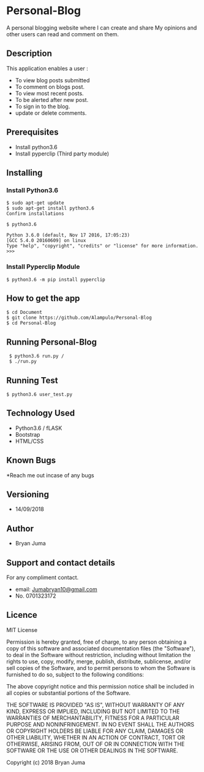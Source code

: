 # Personal-Blog
A personal blogging website where I can create and share My opinions and other users can read and comment on them.
## Description

This application enables a user :
* To view blog posts submitted
* To comment on blogs post.
* To view most recent posts.
* To be alerted after new post.
* To sign in to the blog.
* update or delete comments.

## Prerequisites
 * Install python3.6
 * Install pyperclip (Third party module) 

## Installing

### Install Python3.6

	$ sudo apt-get update
	$ sudo apt-get install python3.6
	Confirm installations

	$ python3.6

	Python 3.6.0 (default, Nov 17 2016, 17:05:23) 
	[GCC 5.4.0 20160609] on linux
	Type "help", "copyright", "credits" or "license" for more information.
	>>>


 ### Install Pyperclip Module

	$ python3.6 -m pip install pyperclip

## How to get the app

	$ cd Document
	$ git clone https://github.com/Alampulo/Personal-Blog
	$ cd Personal-Blog
## Running Personal-Blog
	 
 	 $ python3.6 run.py / 
	 $ ./run.py

## Running Test
 
 	$ python3.6 user_test.py

## Technology Used
	
* Python3.6 / fLASK
* Bootstrap
* HTML/CSS


## Known Bugs

*Reach me out incase of any bugs

## Versioning

* 14/09/2018

## Author

* Bryan Juma
## Support and contact details

 For any compliment contact.
* email: Jumabryan10@gmail.com
* No. 0701323172


## Licence

MIT License

Permission is hereby granted, free of charge, to any person obtaining a copy
of this software and associated documentation files (the "Software"), to deal
in the Software without restriction, including without limitation the rights
to use, copy, modify, merge, publish, distribute, sublicense, and/or sell
copies of the Software, and to permit persons to whom the Software is
furnished to do so, subject to the following conditions:

The above copyright notice and this permission notice shall be included in all
copies or substantial portions of the Software.

THE SOFTWARE IS PROVIDED "AS IS", WITHOUT WARRANTY OF ANY KIND, EXPRESS OR
IMPLIED, INCLUDING BUT NOT LIMITED TO THE WARRANTIES OF MERCHANTABILITY,
FITNESS FOR A PARTICULAR PURPOSE AND NONINFRINGEMENT. IN NO EVENT SHALL THE
AUTHORS OR COPYRIGHT HOLDERS BE LIABLE FOR ANY CLAIM, DAMAGES OR OTHER
LIABILITY, WHETHER IN AN ACTION OF CONTRACT, TORT OR OTHERWISE, ARISING FROM,
OUT OF OR IN CONNECTION WITH THE SOFTWARE OR THE USE OR OTHER DEALINGS IN THE
SOFTWARE.

Copyright (c) 2018 Bryan Juma



